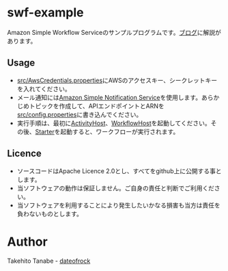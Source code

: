 swf-example
===================
Amazon Simple Workflow Serviceのサンプルプログラムです。[ブログ](http://blog.dateofrock.com/2012/03/amazon-swf.html)に解説があります。

Usage
----
* [src/AwsCredentials.properties](https://github.com/dateofrock/swf-example/blob/master/src/AwsCredentials.properties.txt)にAWSのアクセスキー、シークレットキーを入れてください。
* メール通知には[Amazon Simple Notification Service](http://aws.amazon.com/jp/sns/)を使用します。あらかじめトピックを作成して、APIエンドポイントとARNを[src/config.properties](https://github.com/dateofrock/swf-example/blob/master/src/config.properties.txt)に書き込んでください。
* 実行手順は、最初に[ActivityHost](https://github.com/dateofrock/swf-example/blob/master/src/com/dateofrock/example/aws/swf/worker/ActivityHost.java)、[WorkflowHost](https://github.com/dateofrock/swf-example/blob/master/src/com/dateofrock/example/aws/swf/worker/WorkflowHost.java)を起動してください。その後、[Starter](https://github.com/dateofrock/swf-example/blob/master/src/com/dateofrock/example/Starter.java)を起動すると、ワークフローが実行されます。


Licence
----
* ソースコードはApache Licence 2.0とし、すべてをgithub上に公開する事とします。
* 当ソフトウェアの動作は保証しません。ご自身の責任と判断でご利用ください。
* 当ソフトウェアを利用することにより発生したいかなる損害も当方は責任を負わないものとします。


Author
==============

Takehito Tanabe - [dateofrock](http://blog.dateofrock.com/)